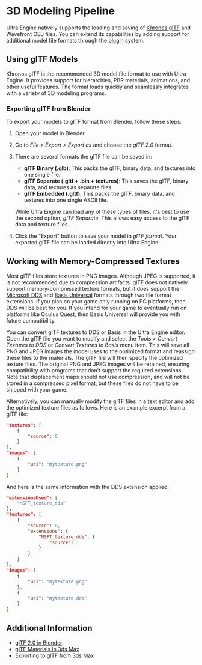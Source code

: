 # 3D Modeling Pipeline

Ultra Engine natively supports the loading and saving of [Khronos glTF](https://www.khronos.org/gltf/) and Wavefront OBJ files. You can extend its capabilities by adding support for additional model file formats through the [plugin](Plugin.md) system.

## Using glTF Models

Khronos glTF is the recommended 3D model file format to use with Ultra Engine. It provides support for hierarchies, PBR materials, animations, and other useful features. The format loads quickly and seamlessly integrates with a variety of 3D modeling programs.

### Exporting glTF from Blender

To export your models to glTF format from Blender, follow these steps:

1. Open your model in Blender.

2. Go to *File > Export > Export as* and choose the *glTF 2.0* format.

3. There are several formats the glTF file can be saved in:

   - **glTF Binary (.glb)**: This packs the glTF, binary data, and textures into one single file.
   - **glTF Separate (.gltf + .bin + textures)**: This saves the glTF, binary data, and textures as separate files.
   - **glTF Embedded (.gltf)**: This packs the glTF, binary data, and textures into one single ASCII file.

   While Ultra Engine can load any of these types of files, it's best to use the second option, *glTF Separate*. This allows easy access to the glTF data and texture files.

5. Click the "Export" button to save your model in *glTF format*. Your exported glTF file can be loaded directly into Ultra Engine.

## Working with Memory-Compressed Textures

Most glTF files store textures in PNG images. Although JPEG is supported, it is not recommended due to compression artifacts. glTF does not natively support memory-compressed texture formats, but it does support the [Microsoft DDS](https://github.com/KhronosGroup/glTF/tree/main/extensions/2.0/Vendor/MSFT_texture_dds) and [Basis Universal](https://github.com/KhronosGroup/glTF/tree/main/extensions/2.0/Khronos/KHR_texture_basisu) formats through two file format extensions. If you plan on your game only running on PC platforms, then DDS will be best for you. If you intend for your game to eventually run on platforms like Oculus Quest, then Basis Universal will provide you with future compatibility.

You can convert glTF textures to DDS or Basis in the Ultra Engine editor. Open the glTF file you want to modify and select the *Tools > Convert Textures to DDS* or *Convert Textures to Basis* menu item. This will save all PNG and JPEG images the model uses to the optimized format and reassign these files to the materials. The glTF file will then specify the optimized texture files. The original PNG and JPEG images will be retained, ensuring compatibility with programs that don't support the required extensions. Note that displacement maps should not use compression, and will not be stored in a compressed pixel format, but these files do not have to be shipped with your game.

Alternatively, you can manually modify the glTF files in a text editor and add the optimized texture files as follows. Here is an example excerpt from a glTF file:

```json
"textures": [
    {
        "source": 0
    }
],
"images": [
    {
        "uri": "mytexture.png"
    }
]
```
And here is the same information with the DDS extension applied:
```json
"extensionsUsed": [
    "MSFT_texture_dds"
],
"textures": [
    {
        "source": 0,
        "extensions": {
            "MSFT_texture_dds": {
                "source": 1
            }
        }
    }
],
"images": [
    {
        "uri": "mytexture.png"
    },
    {
        "uri": "mytexture.dds"
    }
]
```

## Additional Information

- [glTF 2.0 in Blender](https://docs.blender.org/manual/en/2.80/addons/io_scene_gltf2.html)
- [glTF Materials in 3ds Max](https://help.autodesk.com/view/3DSMAX/2023/ENU/?guid=GUID-7ABFB805-1D9F-417E-9C22-704BFDF160FA)
- [Exporting to glTF from 3ds Max](https://help.autodesk.com/view/3DSMAX/2023/ENU/?guid=GUID-5B4C8EC2-2230-4F9F-B3C6-48D9E347E37D)
